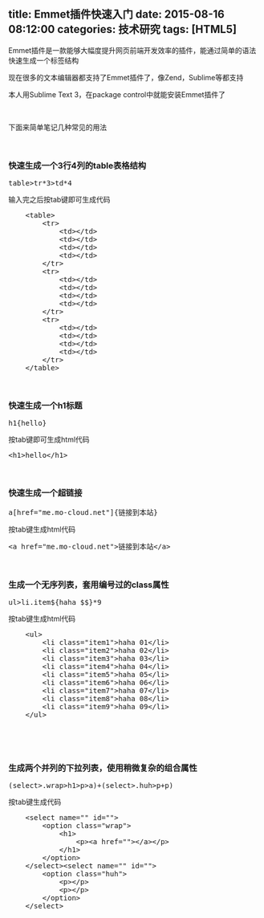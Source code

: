 title: Emmet插件快速入门
date: 2015-08-16 08:12:00
categories: 技术研究
tags: [HTML5]
---
<p>
	<span>Emmet插件是一款能够大幅度提升网页前端开发效率的插件，能通过简单的语法快速生成一个标签结构</span> 
</p>
<p>
	现在很多的文本编辑器都支持了Emmet插件了，像Zend，Sublime等都支持
</p>
<p>
	本人用Sublime Text 3，在package control中就能安装Emmet插件了
</p>
<p>
	<br />
</p>
<p>
	下面来简单笔记几种常见的用法
</p>
<p>
	<br />
</p>
<h3>
	快速生成一个3行4列的table表格结构
</h3>
<pre class="brush:; toolbar:false;">table&gt;tr*3&gt;td*4</pre>
输入完之后按tab键即可生成代码<!--more-->
<pre class="brush:html; toolbar:false;">    &lt;table&gt;
        &lt;tr&gt;
            &lt;td&gt;&lt;/td&gt;
            &lt;td&gt;&lt;/td&gt;
            &lt;td&gt;&lt;/td&gt;
            &lt;td&gt;&lt;/td&gt;
        &lt;/tr&gt;
        &lt;tr&gt;
            &lt;td&gt;&lt;/td&gt;
            &lt;td&gt;&lt;/td&gt;
            &lt;td&gt;&lt;/td&gt;
            &lt;td&gt;&lt;/td&gt;
        &lt;/tr&gt;
        &lt;tr&gt;
            &lt;td&gt;&lt;/td&gt;
            &lt;td&gt;&lt;/td&gt;
            &lt;td&gt;&lt;/td&gt;
            &lt;td&gt;&lt;/td&gt;
        &lt;/tr&gt;
    &lt;/table&gt;</pre>
<p>
	<br />
</p>
<h3>
	快速生成一个h1标题
</h3>
<pre class="brush:; toolbar:false;">h1{hello}</pre>
按tab键即可生成html代码
<pre class="brush:html; toolbar:false;">&lt;h1&gt;hello&lt;/h1&gt;</pre>
<p>
	<br />
</p>
<h3>
	快速生成一个超链接
</h3>
<pre class="brush:; toolbar:false;">a[href="me.mo-cloud.net"]{链接到本站}</pre>
按tab键生成html代码
<pre class="brush:html; toolbar:false;">&lt;a href="me.mo-cloud.net"&gt;链接到本站&lt;/a&gt;</pre>
<p>
	<br />
</p>
<h3>
	生成一个无序列表，套用编号过的class属性
</h3>
<pre class="brush:; toolbar:false;">ul&gt;li.item${haha $$}*9</pre>
按tab键生成html代码
<pre class="brush:html; toolbar:false;">    &lt;ul&gt;
        &lt;li class="item1"&gt;haha 01&lt;/li&gt;
        &lt;li class="item2"&gt;haha 02&lt;/li&gt;
        &lt;li class="item3"&gt;haha 03&lt;/li&gt;
        &lt;li class="item4"&gt;haha 04&lt;/li&gt;
        &lt;li class="item5"&gt;haha 05&lt;/li&gt;
        &lt;li class="item6"&gt;haha 06&lt;/li&gt;
        &lt;li class="item7"&gt;haha 07&lt;/li&gt;
        &lt;li class="item8"&gt;haha 08&lt;/li&gt;
        &lt;li class="item9"&gt;haha 09&lt;/li&gt;
    &lt;/ul&gt;</pre>
<p>
	<br />
</p>
<p>
	<br />
</p>
<h3>
	生成两个并列的下拉列表，使用稍微复杂的组合属性
</h3>
<pre class="brush:; toolbar:false;">(select&gt;.wrap&gt;h1&gt;p&gt;a)+(select&gt;.huh&gt;p+p)</pre>
按tab键生成代码
<pre class="brush:html; toolbar:false;">    &lt;select name="" id=""&gt;
        &lt;option class="wrap"&gt;
            &lt;h1&gt;
                &lt;p&gt;&lt;a href=""&gt;&lt;/a&gt;&lt;/p&gt;
            &lt;/h1&gt;
        &lt;/option&gt;
    &lt;/select&gt;&lt;select name="" id=""&gt;
        &lt;option class="huh"&gt;
            &lt;p&gt;&lt;/p&gt;
            &lt;p&gt;&lt;/p&gt;
        &lt;/option&gt;
    &lt;/select&gt;</pre>
<p>
	<br />
</p>